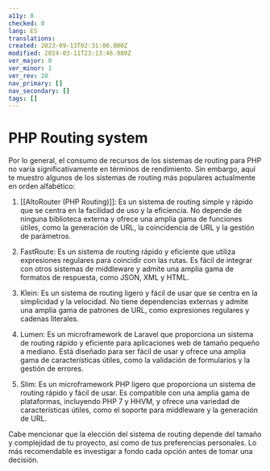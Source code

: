 ```yaml
---
a11y: 0
checked: 0
lang: ES
translations: 
created: 2023-09-13T02:31:00.000Z
modified: 2024-03-11T23:13:46.980Z
ver_major: 0
ver_minor: 1
ver_rev: 20
nav_primary: []
nav_secondary: []
tags: []
---
```

# PHP Routing system

Por lo general, el consumo de recursos de los sistemas de routing para PHP no varía significativamente en términos de rendimiento. Sin embargo, aquí te muestro algunos de los sistemas de routing más populares actualmente en orden alfabético:

1.  [[AltoRouter (PHP Routing)]]: Es un sistema de routing simple y rápido que se centra en la facilidad de uso y la eficiencia. No depende de ninguna biblioteca externa y ofrece una amplia gama de funciones útiles, como la generación de URL, la coincidencia de URL y la gestión de parámetros.
    
2.  FastRoute: Es un sistema de routing rápido y eficiente que utiliza expresiones regulares para coincidir con las rutas. Es fácil de integrar con otros sistemas de middleware y admite una amplia gama de formatos de respuesta, como JSON, XML y HTML.
    
3.  Klein: Es un sistema de routing ligero y fácil de usar que se centra en la simplicidad y la velocidad. No tiene dependencias externas y admite una amplia gama de patrones de URL, como expresiones regulares y cadenas literales.
    
4.  Lumen: Es un microframework de Laravel que proporciona un sistema de routing rápido y eficiente para aplicaciones web de tamaño pequeño a mediano. Está diseñado para ser fácil de usar y ofrece una amplia gama de características útiles, como la validación de formularios y la gestión de errores.
    
5.  Slim: Es un microframework PHP ligero que proporciona un sistema de routing rápido y fácil de usar. Es compatible con una amplia gama de plataformas, incluyendo PHP 7 y HHVM, y ofrece una variedad de características útiles, como el soporte para middleware y la generación de URL.
    

Cabe mencionar que la elección del sistema de routing depende del tamaño y complejidad de tu proyecto, así como de tus preferencias personales. Lo más recomendable es investigar a fondo cada opción antes de tomar una decisión.

